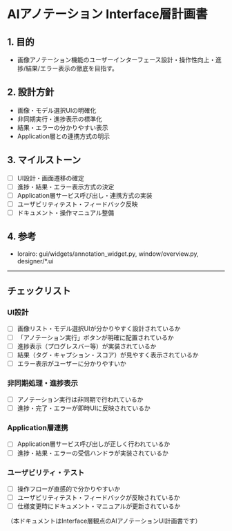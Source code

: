 # AIアノテーション Interface層計画書

## 1. 目的
- 画像アノテーション機能のユーザーインターフェース設計・操作性向上・進捗/結果/エラー表示の徹底を目指す。

## 2. 設計方針
- 画像・モデル選択UIの明確化
- 非同期実行・進捗表示の標準化
- 結果・エラーの分かりやすい表示
- Application層との連携方式の明示

## 3. マイルストーン
- [ ] UI設計・画面遷移の確定
- [ ] 進捗・結果・エラー表示方式の決定
- [ ] Application層サービス呼び出し・連携方式の実装
- [ ] ユーザビリティテスト・フィードバック反映
- [ ] ドキュメント・操作マニュアル整備

## 4. 参考
- lorairo: gui/widgets/annotation_widget.py, window/overview.py, designer/*.ui

---

## チェックリスト

### UI設計
- [ ] 画像リスト・モデル選択UIが分かりやすく設計されているか
- [ ] 「アノテーション実行」ボタンが明確に配置されているか
- [ ] 進捗表示（プログレスバー等）が実装されているか
- [ ] 結果（タグ・キャプション・スコア）が見やすく表示されているか
- [ ] エラー表示がユーザーに分かりやすいか

### 非同期処理・進捗表示
- [ ] アノテーション実行は非同期で行われているか
- [ ] 進捗・完了・エラーが即時UIに反映されているか

### Application層連携
- [ ] Application層サービス呼び出しが正しく行われているか
- [ ] 進捗・結果・エラーの受信ハンドラが実装されているか

### ユーザビリティ・テスト
- [ ] 操作フローが直感的で分かりやすいか
- [ ] ユーザビリティテスト・フィードバックが反映されているか
- [ ] 仕様変更時にドキュメント・マニュアルが更新されているか

（本ドキュメントはInterface層観点のAIアノテーションUI計画書です） 